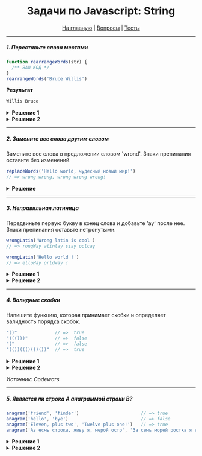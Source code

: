 <div align="center">

<h1>Задачи по Javascript: String</h1>

<a href="https://github.com/dollaween/javascript-tasks">На главную</a> | <a href="https://github.com/dollaween/javascript-questions">Вопросы</a> | <a href="https://github.com/dollaween/javascript-tests">Тесты</a>

</div>

---

##### 1. Переставьте слова местами
```javascript
function rearrangeWords(str) {
  /** ВАШ КОД */
}
rearrangeWords('Bruce Willis')
```
**Результат**
```bash
Willis Bruce
```

<details><summary><b>Решение 1</b></summary>
<p>

```javascript
function rearrangeWords(str) {
  return str.split(' ').reverse().join(' ')
}
```

</p>
</details>

<details><summary><b>Решение 2</b></summary>
<p>

```javascript
function rearrangeWords(str) {
  return str.replace(/(Bruce) (Willis)/, '$2 $1')
}
function rearrangeWords(str) {
  return str.replace(/[A-Za-z]*[A-Za-z]*/, '$2 $1')
}
```

</p>
</details>

---

##### 2. Замените все слова другим словом
Замените все слова в предложении словом 'wrond'. Знаки препинания оставьте без изменений.

```javascript
replaceWords('Hello world, чудесный новый мир!')
// => wrong wrong, wrong wrong wrong!
```

<details><summary><b>Решение</b></summary>
<p>

```javascript
function replaceWords(str) {
  // Достаем слова целиком
  const regExp = /(\w+|[А-Яа-я]+)/g
  const res = str.replace(regExp, 'wrong')
}
```

</p>
</details>

---


##### 3. Неправильная латиница
Передвиньте первую букву в конец слова и добавьте 'ay' после нее. Знаки препинания оставьте нетронутыми.

```javascript
wrongLatin('Wrong latin is cool')
// => rongWay atinlay siay oolcay

wrongLatin('Hello world !')
// => elloHay orldway !
```

<details><summary><b>Решение 1</b></summary>
<p>

```javascript
function wrongLatin(str){
  return str.replace(/(\w)(\w*)(\s|$)/g, "\$2\$1ay\$3")
}
```

</p>
</details>

<details><summary><b>Решение 2</b></summary>
<p>

```javascript
function wrongLatin(str) {
  return str.replace(/\w+/g, (w) => {
    return w.slice(1) + w[0] + 'ay';
  });
}
```

</p>
</details>

---

##### 4. Валидные скобки
Напишите функцию, которая принимает скобки и определяет валидность порядка скобок.

```javascript
"()"              // =>  true
")(()))"          // =>  false
"("               // =>  false
"(())((()())())"  // =>  true
```

<details><summary><b>Решение 1</b></summary>
<p>

```javascript
function validParentheses(parens){
  var n = 0;
  for (var i = 0; i < parens.length; i++) {
    if (parens[i] == '(') n++;
    if (parens[i] == ')') n--;
    if (n < 0) return false;
  }
  
  return n == 0;
}
```

</p>
</details>

<details><summary><b>Решение 2</b></summary>
<p>

```javascript
function validParentheses(parens){
  var indent = 0;
  
  for (var i = 0 ; i < parens.length && indent >= 0; i++) {
    indent += (parens[i] == '(') ? 1 : -1;    
  }
  
  return (indent == 0);
}
```

</p>
</details>

*Источник: Codewars*

---

##### 5. Является ли строка A анаграммой строки B?

```javascript
anagram('friend', 'finder')                       // => true
anagram('hello', 'bye')                           // => false
anagram('Eleven, plus two', 'Twelve plus one!')   // => true
anagram('Аз есмь строка, живу я, мерой остр', 'За семь морей ростка я вижу рост')   // => true
```

<details><summary><b>Решение 1</b></summary>
<p>

```javascript
function cleanString(str) {
  return str
    .replace(/[^a-zA-ZА-Яа-я0-9]/g, '')
    .toLowerCase()
    .split('')
    .sort()
    .join('');
}

function anagram(strA, strB) {
  return cleanString(strA) === cleanString(strB);
}
```

</p>
</details>

<details><summary><b>Решение 2</b></summary>
<p>

```javascript
function buildCharObj(str) {
  const charObj = {};
  str = str.replace(/[^\wа-яА-Я+]/g, '').toLowerCase();
  for (let char of str) {
    charObj[char] = charObj[char] + 1 || 1;
  }
  return charObj;
}

function anagram(strA, strB) {
  const aCharObj = buildCharObj(strA);
  const bCharObj = buildCharObj(strB);

  if (Object.keys(aCharObj).length !== Object.keys(bCharObj).length) {
    return false;
  }

  for (let char in aCharObj) {
    if (aCharObj[char] !== bCharObj[char]) {
      return false;
    }
  }

  return true;
}
```

</p>
</details>
